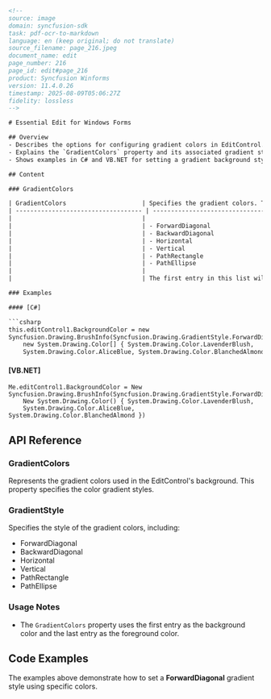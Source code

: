 ```html
<!-- 
source: image
domain: syncfusion-sdk
task: pdf-ocr-to-markdown
language: en (keep original; do not translate)
source_filename: page_216.jpeg
document_name: edit
page_number: 216
page_id: edit#page_216
product: Syncfusion Winforms
version: 11.4.0.26
timestamp: 2025-08-09T05:06:27Z
fidelity: lossless
-->

# Essential Edit for Windows Forms

## Overview
- Describes the options for configuring gradient colors in EditControl.
- Explains the `GradientColors` property and its associated gradient styles.
- Shows examples in C# and VB.NET for setting a gradient background style.

## Content

### GradientColors

| GradientColors                     | Specifies the gradient colors. The options provided are as follows: |
| ----------------------------------- | ----------------------------------------------------------------------------------------- |
|                                    |                                                                                             |
|                                    | - ForwardDiagonal                                                                      |
|                                    | - BackwardDiagonal                                                                      |
|                                    | - Horizontal                                                                           |
|                                    | - Vertical                                                                             |
|                                    | - PathRectangle                                                                        |
|                                    | - PathEllipse                                                                          |
|                                    |                                                                                             |
|                                    | The first entry in this list will be the same as the backcolor property, and the last entry will be the same as the forecolor property. |

### Examples

#### [C#]

```csharp
this.editControl1.BackgroundColor = new
Syncfusion.Drawing.BrushInfo(Syncfusion.Drawing.GradientStyle.ForwardDiagonal,
    new System.Drawing.Color[] { System.Drawing.Color.LavenderBlush,
    System.Drawing.Color.AliceBlue, System.Drawing.Color.BlanchedAlmond });
```

#### [VB.NET]

```vbnet
Me.editControl1.BackgroundColor = New
Syncfusion.Drawing.BrushInfo(Syncfusion.Drawing.GradientStyle.ForwardDiagonal,
    New System.Drawing.Color() { System.Drawing.Color.LavenderBlush,
    System.Drawing.Color.AliceBlue, System.Drawing.Color.BlanchedAlmond })
```

## API Reference

### GradientColors

Represents the gradient colors used in the EditControl's background. This property specifies the color gradient styles.

### GradientStyle

Specifies the style of the gradient colors, including:

- ForwardDiagonal
- BackwardDiagonal
- Horizontal
- Vertical
- PathRectangle
- PathEllipse

### Usage Notes

- The `GradientColors` property uses the first entry as the background color and the last entry as the foreground color.

## Code Examples

The examples above demonstrate how to set a **ForwardDiagonal** gradient style using specific colors.

<!-- tags: [syncfusion, windowsforms, editcontrol, gradientstyle, gradientcolors] keywords: [gradient, editcontrol, windows forms, colors, style, forwarddiagonal] -->
```